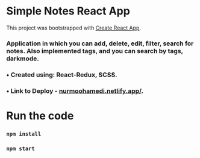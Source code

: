 # Simple Notes React App

This project was bootstrapped with [Create React App](https://github.com/facebook/create-react-app).

### Application in which you can add, delete, edit, filter, search for notes. Also implemented tags, and you can search by tags, darkmode.
### • Created using: React-Redux, SCSS.
### • Link to Deploy - [nurmoohamedi.netlify.app/](https://nurmoohamedi.netlify.app/).

# Run the code
### `npm install`
### `npm start`


